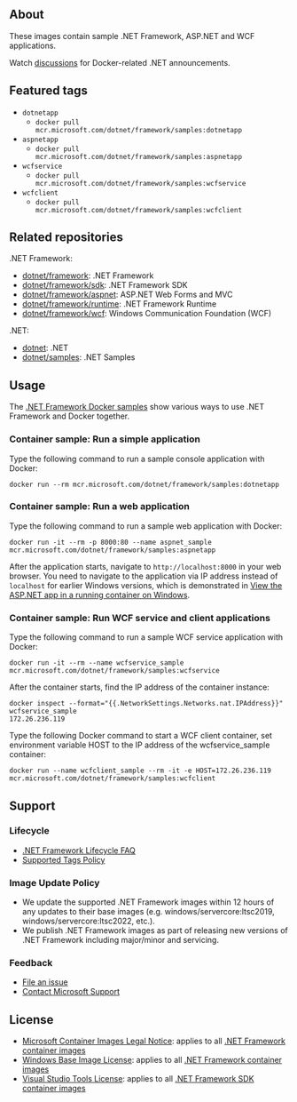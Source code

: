## About

These images contain sample .NET Framework, ASP.NET and WCF applications.

Watch [discussions](https://github.com/microsoft/dotnet-framework-docker/discussions/categories/announcements) for Docker-related .NET announcements.

## Featured tags

* `dotnetapp`
  * `docker pull mcr.microsoft.com/dotnet/framework/samples:dotnetapp`
* `aspnetapp`
  * `docker pull mcr.microsoft.com/dotnet/framework/samples:aspnetapp`
* `wcfservice`
  * `docker pull mcr.microsoft.com/dotnet/framework/samples:wcfservice`
* `wcfclient`
  * `docker pull mcr.microsoft.com/dotnet/framework/samples:wcfclient`

## Related repositories

.NET Framework:

* [dotnet/framework](https://mcr.microsoft.com/catalog?search=dotnet/framework): .NET Framework
* [dotnet/framework/sdk](https://mcr.microsoft.com/product/dotnet/framework/sdk/about): .NET Framework SDK
* [dotnet/framework/aspnet](https://mcr.microsoft.com/product/dotnet/framework/aspnet/about): ASP.NET Web Forms and MVC
* [dotnet/framework/runtime](https://mcr.microsoft.com/product/dotnet/framework/runtime/about): .NET Framework Runtime
* [dotnet/framework/wcf](https://mcr.microsoft.com/product/dotnet/framework/wcf/about): Windows Communication Foundation (WCF)

.NET:

* [dotnet](https://mcr.microsoft.com/catalog?search=dotnet): .NET
* [dotnet/samples](https://mcr.microsoft.com/product/dotnet/samples/about): .NET Samples

## Usage

The [.NET Framework Docker samples](https://github.com/microsoft/dotnet-framework-docker/blob/main/samples/README.md) show various ways to use .NET Framework and Docker together.

### Container sample: Run a simple application

Type the following command to run a sample console application with Docker:

```console
docker run --rm mcr.microsoft.com/dotnet/framework/samples:dotnetapp
```

### Container sample: Run a web application

Type the following command to run a sample web application with Docker:

```console
docker run -it --rm -p 8000:80 --name aspnet_sample mcr.microsoft.com/dotnet/framework/samples:aspnetapp
```

After the application starts, navigate to `http://localhost:8000` in your web browser. You need to navigate to the application via IP address instead of `localhost` for earlier Windows versions, which is demonstrated in [View the ASP.NET app in a running container on Windows](https://github.com/microsoft/dotnet-framework-docker/blob/main/samples/aspnetapp/README.md#view-the-aspnet-app-in-a-running-container-on-windows).

### Container sample: Run WCF service and client applications

Type the following command to run a sample WCF service application with Docker:

```console
docker run -it --rm --name wcfservice_sample mcr.microsoft.com/dotnet/framework/samples:wcfservice
```

After the container starts, find the IP address of the container instance:

```console
docker inspect --format="{{.NetworkSettings.Networks.nat.IPAddress}}" wcfservice_sample
172.26.236.119
```

Type the following Docker command to start a WCF client container, set environment variable HOST to the IP address of the wcfservice_sample container:

```console
docker run --name wcfclient_sample --rm -it -e HOST=172.26.236.119 mcr.microsoft.com/dotnet/framework/samples:wcfclient
```

## Support

### Lifecycle

* [.NET Framework Lifecycle FAQ](https://support.microsoft.com/help/17455/lifecycle-faq-net-framework)
* [Supported Tags Policy](https://github.com/microsoft/dotnet-framework-docker/blob/main/documentation/supported-tags.md)

### Image Update Policy

* We update the supported .NET Framework images within 12 hours of any updates to their base images (e.g. windows/servercore:ltsc2019, windows/servercore:ltsc2022, etc.).
* We publish .NET Framework images as part of releasing new versions of .NET Framework including major/minor and servicing.

### Feedback

* [File an issue](https://github.com/microsoft/dotnet-framework-docker/issues/new/choose)
* [Contact Microsoft Support](https://support.microsoft.com/contactus/)

## License

* [Microsoft Container Images Legal Notice](https://aka.ms/mcr/osslegalnotice): applies to all [.NET Framework container images](https://mcr.microsoft.com/catalog?search=dotnet/framework)
* [Windows Base Image License](https://learn.microsoft.com/virtualization/windowscontainers/images-eula): applies to all [.NET Framework container images](https://mcr.microsoft.com/catalog?search=dotnet/framework)
* [Visual Studio Tools License](https://visualstudio.microsoft.com/license-terms/mlt031519/): applies to all [.NET Framework SDK container images](https://mcr.microsoft.com/product/dotnet/framework/sdk/about)
